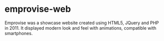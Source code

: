 # emprovise-web
Emprovise was a showcase website created using HTML5, JQuery and PHP in 2011. It displayed modern look and feel with animations, compatible with smartphones.
